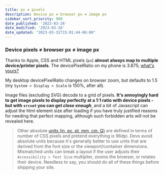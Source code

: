 ```yaml
---
title: px ≠ pixels
description: Device px ≠ browser px ≠ image px
sidebar_sort_priority: 900
date_published: '2023-03-26'
date_modified: '2023-03-26'
date_updated: "2023-03-31T15:01:44-06:00"
---
```


### Device pixels ≠ browser px ≠ image px

Thanks to Apple, CSS and HTML pixels (`px`) **almost always map to multiple device/printer pixels**. The devicePixelRatio on my phone is 3.875; [what's yours?](https://www.mydevice.io/) 

My desktop devicePixelRatio changes on browser zoom, but defaults to 1.5 (my `System > Display > Scale` is  150%, after all).

Image files (excluding SVG) decode to a grid of pixels. **It's annoyingly hard to get image pixels to display perfectly at a 1:1 ratio with device pixels - but with `srcset` you can get *close enough***, and a bit of Javascript can adjust the html element size after loading if you have truly justified reasons for needing that perfect mapping, although such forbidden arts will not be revealed here.

> Other absolute [units (in, pc, pt, mm, cm, Q)](https://developer.mozilla.org/en-US/docs/Web/CSS/length) are defined in terms of number of CSS pixels and pretend everything is 96dpi. Devs avoid absolute units because it's generally better to use units that are derived from the font size or the viewport/container dimensions. Mismatched units can break a layout if the user adjusts their `Accessibility > Text Size` multiplier, zooms the browser, or rotates their device. Needless to say, you should do all of these things before shipping your site.

